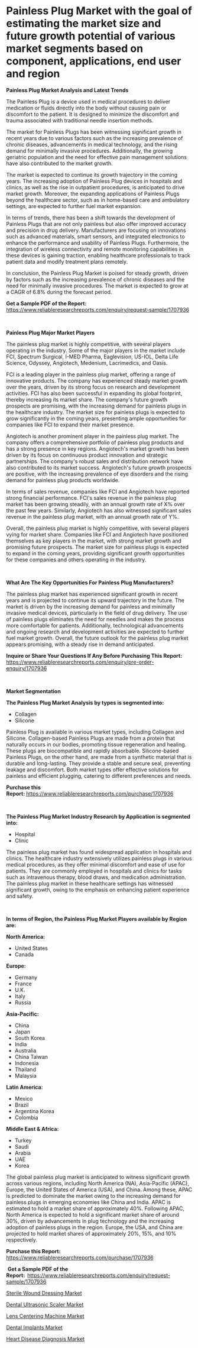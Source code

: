 <p><h1>Painless Plug Market with the goal of estimating the market size and future growth potential of various market segments based on component, applications, end user and region</h1></p><p><strong>Painless Plug Market Analysis and Latest Trends</strong></p>
<p><p>The Painless Plug is a device used in medical procedures to deliver medication or fluids directly into the body without causing pain or discomfort to the patient. It is designed to minimize the discomfort and trauma associated with traditional needle insertion methods.</p><p>The market for Painless Plugs has been witnessing significant growth in recent years due to various factors such as the increasing prevalence of chronic diseases, advancements in medical technology, and the rising demand for minimally invasive procedures. Additionally, the growing geriatric population and the need for effective pain management solutions have also contributed to the market growth.</p><p>The market is expected to continue its growth trajectory in the coming years. The increasing adoption of Painless Plug devices in hospitals and clinics, as well as the rise in outpatient procedures, is anticipated to drive market growth. Moreover, the expanding applications of Painless Plugs beyond the healthcare sector, such as in home-based care and ambulatory settings, are expected to further fuel market expansion.</p><p>In terms of trends, there has been a shift towards the development of Painless Plugs that are not only painless but also offer improved accuracy and precision in drug delivery. Manufacturers are focusing on innovations such as advanced materials, smart sensors, and integrated electronics to enhance the performance and usability of Painless Plugs. Furthermore, the integration of wireless connectivity and remote monitoring capabilities in these devices is gaining traction, enabling healthcare professionals to track patient data and modify treatment plans remotely.</p><p>In conclusion, the Painless Plug Market is poised for steady growth, driven by factors such as the increasing prevalence of chronic diseases and the need for minimally invasive procedures. The market is expected to grow at a CAGR of 6.8% during the forecast period.</p></p>
<p><strong>Get a Sample PDF of the Report:&nbsp;</strong> <a href="https://www.reliableresearchreports.com/enquiry/request-sample/1707936">https://www.reliableresearchreports.com/enquiry/request-sample/1707936</a></p>
<p>&nbsp;</p>
<p><strong>Painless Plug Major Market Players</strong></p>
<p><p>The painless plug market is highly competitive, with several players operating in the industry. Some of the major players in the market include FCI, Spectrum Surgical, I-MED Pharma, Eaglevision, US-IOL, Delta Life Science, Odyssey, Angiotech, Medenium, Lacrimedics, and Oasis.</p><p>FCI is a leading player in the painless plug market, offering a range of innovative products. The company has experienced steady market growth over the years, driven by its strong focus on research and development activities. FCI has also been successful in expanding its global footprint, thereby increasing its market share. The company's future growth prospects are promising, with the increasing demand for painless plugs in the healthcare industry. The market size for painless plugs is expected to grow significantly in the coming years, presenting ample opportunities for companies like FCI to expand their market presence.</p><p>Angiotech is another prominent player in the painless plug market. The company offers a comprehensive portfolio of painless plug products and has a strong presence in key regions. Angiotech's market growth has been driven by its focus on continuous product innovation and strategic partnerships. The company's robust sales and distribution network have also contributed to its market success. Angiotech's future growth prospects are positive, with the increasing prevalence of eye disorders and the rising demand for painless plug products worldwide.</p><p>In terms of sales revenue, companies like FCI and Angiotech have reported strong financial performance. FCI's sales revenue in the painless plug market has been growing steadily, with an annual growth rate of X% over the past few years. Similarly, Angiotech has also witnessed significant sales revenue in the painless plug market, with an annual growth rate of Y%.</p><p>Overall, the painless plug market is highly competitive, with several players vying for market share. Companies like FCI and Angiotech have positioned themselves as key players in the market, with strong market growth and promising future prospects. The market size for painless plugs is expected to expand in the coming years, providing significant growth opportunities for these companies and others operating in the industry.</p></p>
<p>&nbsp;</p>
<p><strong>What Are The Key Opportunities For Painless Plug Manufacturers?</strong></p>
<p><p>The painless plug market has experienced significant growth in recent years and is projected to continue its upward trajectory in the future. The market is driven by the increasing demand for painless and minimally invasive medical devices, particularly in the field of drug delivery. The use of painless plugs eliminates the need for needles and makes the process more comfortable for patients. Additionally, technological advancements and ongoing research and development activities are expected to further fuel market growth. Overall, the future outlook for the painless plug market appears promising, with a steady rise in demand anticipated.</p></p>
<p><strong>Inquire or Share Your Questions If Any Before Purchasing This Report:</strong> <a href="https://www.reliableresearchreports.com/enquiry/pre-order-enquiry/1707936">https://www.reliableresearchreports.com/enquiry/pre-order-enquiry/1707936</a></p>
<p>&nbsp;</p>
<p><strong>Market Segmentation</strong></p>
<p><strong>The Painless Plug Market Analysis by types is segmented into:</strong></p>
<p><ul><li>Collagen</li><li>Silicone</li></ul></p>
<p><p>Painless Plug is available in various market types, including Collagen and Silicone. Collagen-based Painless Plugs are made from a protein that naturally occurs in our bodies, promoting tissue regeneration and healing. These plugs are biocompatible and rapidly absorbable. Silicone-based Painless Plugs, on the other hand, are made from a synthetic material that is durable and long-lasting. They provide a stable and secure seal, preventing leakage and discomfort. Both market types offer effective solutions for painless and efficient plugging, catering to different preferences and needs.</p></p>
<p><strong>Purchase this Report:&nbsp;</strong><a href="https://www.reliableresearchreports.com/purchase/1707936">https://www.reliableresearchreports.com/purchase/1707936</a></p>
<p>&nbsp;</p>
<p><strong>The Painless Plug Market Industry Research by Application is segmented into:</strong></p>
<p><ul><li>Hospital</li><li>Clinic</li></ul></p>
<p><p>The painless plug market has found widespread application in hospitals and clinics. The healthcare industry extensively utilizes painless plugs in various medical procedures, as they offer minimal discomfort and ease of use for patients. They are commonly employed in hospitals and clinics for tasks such as intravenous therapy, blood draws, and medication administration. The painless plug market in these healthcare settings has witnessed significant growth, owing to the emphasis on enhancing patient experience and safety.</p></p>
<p>&nbsp;</p>
<p><strong>In terms of Region, the Painless Plug Market Players available by Region are:</strong></p>
<p>
    <p> <strong> North America: </strong>
        <ul>
            <li>United States</li>
            <li>Canada</li>
        </ul>
        </p> 
    <p> <strong> Europe: </strong>
        <ul>
            <li>Germany</li>
            <li>France</li>
            <li>U.K.</li>
            <li>Italy</li>
            <li>Russia</li>
        </ul>
        </p> 
    <p> <strong> Asia-Pacific: </strong>
        <ul>
            <li>China</li>
            <li>Japan</li>
            <li>South Korea</li>
            <li>India</li>
            <li>Australia</li>
            <li>China Taiwan</li>
            <li>Indonesia</li>
            <li>Thailand</li>
            <li>Malaysia</li>
        </ul>
        </p> 
    <p> <strong> Latin America: </strong>
        <ul>
            <li>Mexico</li>
            <li>Brazil</li>
            <li>Argentina Korea</li>
            <li>Colombia</li>
        </ul>
        </p> 
    <p> <strong> Middle East & Africa: </strong>
        <ul>
            <li>Turkey</li>
            <li>Saudi</li>
            <li>Arabia</li>
            <li>UAE</li>
            <li>Korea</li>
        </ul>
    </p>
    </p>
<p><p>The global painless plug market is anticipated to witness significant growth across various regions, including North America (NA), Asia-Pacific (APAC), Europe, the United States of America (USA), and China. Among these, APAC is predicted to dominate the market owing to the increasing demand for painless plugs in emerging economies like China and India. APAC is estimated to hold a market share of approximately 40%. Following APAC, North America is expected to hold a significant market share of around 30%, driven by advancements in plug technology and the increasing adoption of painless plugs in the region. Europe, the USA, and China are projected to hold market shares of approximately 20%, 15%, and 10% respectively.</p></p>
<p><strong>Purchase this Report: </strong><a href="https://www.reliableresearchreports.com/purchase/1707936">https://www.reliableresearchreports.com/purchase/1707936</a></p>
<p>&nbsp;<strong>Get a Sample PDF of the Report:&nbsp;&nbsp;</strong><a href="https://www.reliableresearchreports.com/enquiry/request-sample/1707936">https://www.reliableresearchreports.com/enquiry/request-sample/1707936</a></p>
<p><strong></strong></p>
<p><p><a href="https://github.com/mauripalmi/Market-Research-Report-List-1/blob/main/sterile-wound-dressing-market.md">Sterile Wound Dressing Market</a></p><p><a href="https://github.com/julyju69/Market-Research-Report-List-1/blob/main/dental-ultrasonic-scaler-market.md">Dental Ultrasonic Scaler Market</a></p><p><a href="https://github.com/markusgodoy/Market-Research-Report-List-1/blob/main/lens-centering-machine-market.md">Lens Centering Machine Market</a></p><p><a href="https://github.com/joannesouthgate/Market-Research-Report-List-1/blob/main/dental-implants-market.md">Dental Implants Market</a></p><p><a href="https://github.com/nathandecarvalho/Market-Research-Report-List-1/blob/main/heart-disease-diagnosis-market.md">Heart Disease Diagnosis Market</a></p></p>